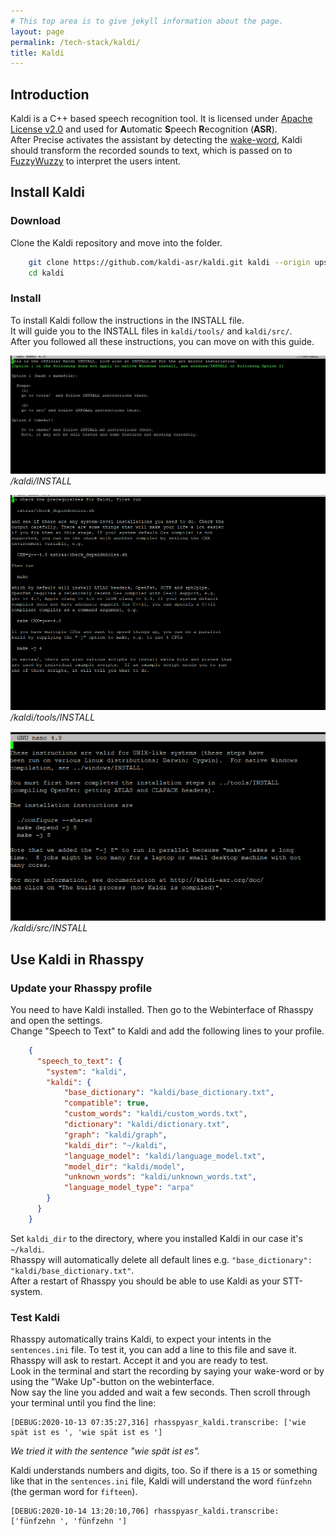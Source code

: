 ```yaml
---
# This top area is to give jekyll information about the page.
layout: page
permalink: /tech-stack/kaldi/
title: Kaldi
---
```


## Introduction

Kaldi is a C++ based speech recognition tool. It is licensed under [Apache License v2.0](https://www.apache.org/licenses/LICENSE-2.0) and used for **A**utomatic **S**peech **R**ecognition (**ASR**).  
After Precise activates the assistant by detecting the [wake-word](./mycroft.md#how-to-find-a-wake-word), Kaldi should transform the recorded sounds to text, which is passed on to [FuzzyWuzzy](./fuzzywuzzy.md) to interpret the users intent.  

## Install Kaldi
### Download
Clone the Kaldi repository and move into the folder.
```bash
    git clone https://github.com/kaldi-asr/kaldi.git kaldi --origin upstream
    cd kaldi
```

### Install
To install Kaldi follow the instructions in the INSTALL file.  
It will guide you to the INSTALL files in `kaldi/tools/` and `kaldi/src/`.  
After you followed all these instructions, you can move on with this guide.  

![/kaldi/INSTALL](../../assets/kaldi-INSTALL.png)  
*/kaldi/INSTALL*  

![/kaldi/tools/INSTALL](../../assets/kaldi-tools-INSTALL.png)  
*/kaldi/tools/INSTALL*  

![/kaldi/src/INSTALL](../../assets/kaldi-src-INSTALL.png)  
*/kaldi/src/INSTALL*  

## Use Kaldi in Rhasspy
### Update your Rhasspy profile
You need to have Kaldi installed.
Then go to the Webinterface of Rhasspy and open the settings.  
Change "Speech to Text" to Kaldi and add the following lines to your profile.

```json
    {
      "speech_to_text": {
        "system": "kaldi",
        "kaldi": {
            "base_dictionary": "kaldi/base_dictionary.txt",
            "compatible": true,
            "custom_words": "kaldi/custom_words.txt",
            "dictionary": "kaldi/dictionary.txt",
            "graph": "kaldi/graph",
            "kaldi_dir": "~/kaldi",
            "language_model": "kaldi/language_model.txt",
            "model_dir": "kaldi/model",
            "unknown_words": "kaldi/unknown_words.txt",
            "language_model_type": "arpa"
        }
      }
    }
```
Set `kaldi_dir` to the directory, where you installed Kaldi in our case it's `~/kaldi`.  
Rhasspy will automatically delete all default lines e.g. ``"base_dictionary": "kaldi/base_dictionary.txt"``.  
After a restart of Rhasspy you should be able to use Kaldi as your STT-system.  

### Test Kaldi
Rhasspy automatically trains Kaldi, to expect your intents in the ``sentences.ini`` file. To test it, you can add a line to this file and save it.  
Rhasspy will ask to restart. Accept it and you are ready to test.  
Look in the terminal and start the recording by saying your wake-word or by using the "Wake Up"-button on the webinterface.  
Now say the line you added and wait a few seconds. Then scroll through your terminal until you find the line:  
````
[DEBUG:2020-10-13 07:35:27,316] rhasspyasr_kaldi.transcribe: ['wie spät ist es ', 'wie spät ist es ']
````
*We tried it with the sentence "wie spät ist es".*

Kaldi understands numbers and digits, too. So if there is a ``15`` or something like that in the ``sentences.ini`` file, Kaldi will understand the word ``fünfzehn`` (the german word for ``fifteen``).
````
[DEBUG:2020-10-14 13:20:10,706] rhasspyasr_kaldi.transcribe: ['fünfzehn ', 'fünfzehn ']
````